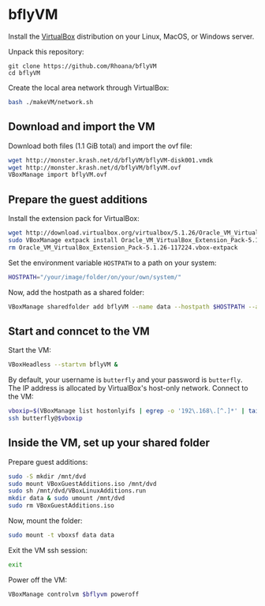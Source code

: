 # bflyVM

Install the [VirtualBox][virtualbox] distribution on your Linux, MacOS, or Windows server.

Unpack this repository:

```baah
git clone https://github.com/Rhoana/bflyVM
cd bflyVM
```

Create the local area network through VirtualBox:

```bash
bash ./makeVM/network.sh
```

## Download and import the VM

Download both files (1.1 GiB total) and import the ovf file:

```bash
wget http://monster.krash.net/d/bflyVM/bflyVM-disk001.vmdk
wget http://monster.krash.net/d/bflyVM/bflyVM.ovf
VBoxManage import bflyVM.ovf
```

## Prepare the guest additions

Install the extension pack for VirtualBox:

```bash
wget http://download.virtualbox.org/virtualbox/5.1.26/Oracle_VM_VirtualBox_Extension_Pack-5.1.26-117224.vbox-extpack
sudo VBoxManage extpack install Oracle_VM_VirtualBox_Extension_Pack-5.1.26-117224.vbox-extpack
rm Oracle_VM_VirtualBox_Extension_Pack-5.1.26-117224.vbox-extpack 
```

Set the environment variable `HOSTPATH` to a path on your system:

```bash
HOSTPATH="/your/image/folder/on/your/own/system/"
```

Now, add the hostpath as a shared folder:

```bash
VBoxManage sharedfolder add bflyVM --name data --hostpath $HOSTPATH --automount
```

## Start and conncet to the VM

Start the VM:

```bash
VBoxHeadless --startvm bflyVM &
```

By default, your username is `butterfly` and your password is `butterfly`.
The IP address is allocated by VirtualBox's host-only network.
Connect to the VM:

```bash
vboxip=$(VBoxManage list hostonlyifs | egrep -o '192\.168\.[^.]*' | tail -1).101
ssh butterfly@$vboxip
```

## Inside the VM, set up your shared folder

Prepare guest additions:

```bash
sudo -S mkdir /mnt/dvd
sudo mount VBoxGuestAdditions.iso /mnt/dvd
sudo sh /mnt/dvd/VBoxLinuxAdditions.run
mkdir data & sudo umount /mnt/dvd
sudo rm VBoxGuestAdditions.iso
```

Now, mount the folder:

```bash
sudo mount -t vboxsf data data
```

Exit the VM ssh session:

```bash
exit
```

Power off the VM:
```bash
VBoxManage controlvm $bflyvm poweroff
```

[virtualbox]: https://www.virtualbox.org/wiki/Downloads

